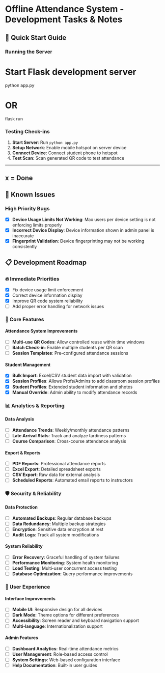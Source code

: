 # Offline Attendance System - Development Tasks & Notes

## 🚀 Quick Start Guide

### Running the Server
# Start Flask development server
python app.py
# OR
flask run

### Testing Check-ins
1. **Start Server**: Run `python app.py`
2. **Setup Network**: Enable mobile hotspot on server device
3. **Connect Device**: Connect student phone to hotspot
4. **Test Scan**: Scan generated QR code to test attendance

---

## x = Done

## 🐛 Known Issues

### High Priority Bugs
- [x] **Device Usage Limits Not Working**: Max users per device setting is not enforcing limits properly
- [x] **Incorrect Device Display**: Device information shown in admin panel is inaccurate
- [x] **Fingerprint Validation**: Device fingerprinting may not be working consistently

## 📋 Development Roadmap

### 🔥 Immediate Priorities
- [x] Fix device usage limit enforcement
- [x] Correct device information display
- [x] Improve QR code system reliability
- [ ] Add proper error handling for network issues

### 🎯 Core Features
#### Attendance System Improvements
- [ ] **Multi-use QR Codes**: Allow controlled reuse within time windows
- [ ] **Batch Check-in**: Enable multiple students per QR scan
- [ ] **Session Templates**: Pre-configured attendance sessions

#### Student Management
- [x] **Bulk Import**: Excel/CSV student data import with validation
- [x] **Session Profiles**: Allows Profs/Admins to add classroom session profiles
- [x] **Student Profiles**: Extended student information and photos
- [x] **Manual Override**: Admin ability to modify attendance records

### 📊 Analytics & Reporting
#### Data Analysis
- [ ] **Attendance Trends**: Weekly/monthly attendance patterns
- [ ] **Late Arrival Stats**: Track and analyze tardiness patterns
- [ ] **Course Comparison**: Cross-course attendance analysis

#### Export & Reports
- [ ] **PDF Reports**: Professional attendance reports
- [ ] **Excel Export**: Detailed spreadsheet exports
- [ ] **CSV Export**: Raw data for external analysis
- [ ] **Scheduled Reports**: Automated email reports to instructors

### 🛡️ Security & Reliability
#### Data Protection
- [ ] **Automated Backups**: Regular database backups
- [ ] **Data Redundancy**: Multiple backup strategies
- [ ] **Encryption**: Sensitive data encryption at rest
- [ ] **Audit Logs**: Track all system modifications

#### System Reliability
- [ ] **Error Recovery**: Graceful handling of system failures
- [ ] **Performance Monitoring**: System health monitoring
- [ ] **Load Testing**: Multi-user concurrent access testing
- [ ] **Database Optimization**: Query performance improvements

### 🎨 User Experience
#### Interface Improvements
- [ ] **Mobile UI**: Responsive design for all devices
- [ ] **Dark Mode**: Theme options for different preferences
- [ ] **Accessibility**: Screen reader and keyboard navigation support
- [ ] **Multi-language**: Internationalization support

#### Admin Features
- [ ] **Dashboard Analytics**: Real-time attendance metrics
- [ ] **User Management**: Role-based access control
- [ ] **System Settings**: Web-based configuration interface
- [ ] **Help Documentation**: Built-in user guides
